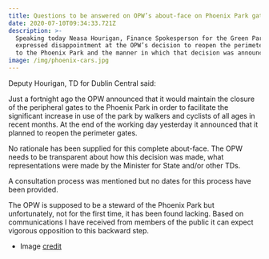 ```yaml
---
title: Questions to be answered on OPW’s about-face on Phoenix Park gate closures
date: 2020-07-10T09:34:33.721Z
description: >-
  Speaking today Neasa Hourigan, Finance Spokesperson for the Green Party,
  expressed disappointment at the OPW’s decision to reopen the perimeter gates
  to the Phoenix Park and the manner in which that decision was announced. 
image: /img/phoenix-cars.jpg
---
```

Deputy Hourigan, TD for Dublin Central said:

Just a fortnight ago the OPW announced that it would maintain the closure of the peripheral gates to the Phoenix Park in order to facilitate the significant increase in use of the park by walkers and cyclists of all ages in recent months.
At the end of the working day yesterday it announced that it planned to reopen the perimeter gates. 

No rationale has been supplied for this complete about-face. The OPW needs to be transparent about how this decision was made, what representations were made by the Minister for State and/or other TDs.

A consultation process was mentioned but no dates for this process have been provided.

The OPW is supposed to be a steward of the Phoenix Park but unfortunately, not  for the first time, it has been found lacking.  Based on communications I have received from members of the public it can expect vigorous opposition to this backward step.

* Image [credit](https://twitter.com/OisinOhAlmhain/status/1141383868056047617)

